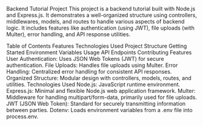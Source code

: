 Backend Tutorial Project
This project is a backend tutorial built with Node.js and Express.js. It demonstrates a well-organized structure using controllers, middlewares, models, and routes to handle various aspects of backend logic. It includes features like authentication (using JWT), file uploads (with Multer), error handling, and API response utilities.

Table of Contents
Features
Technologies Used
Project Structure
Getting Started
Environment Variables
Usage
API Endpoints
Contributing
Features
User Authentication: Uses JSON Web Tokens (JWT) for secure authentication.
File Uploads: Handles file uploads using Multer.
Error Handling: Centralized error handling for consistent API responses.
Organized Structure: Modular design with controllers, models, routes, and utilities.
Technologies Used
Node.js: JavaScript runtime environment.
Express.js: Minimal and flexible Node.js web application framework.
Multer: Middleware for handling multipart/form-data, primarily used for file uploads.
JWT (JSON Web Token): Standard for securely transmitting information between parties.
Dotenv: Loads environment variables from a .env file into process.env.
